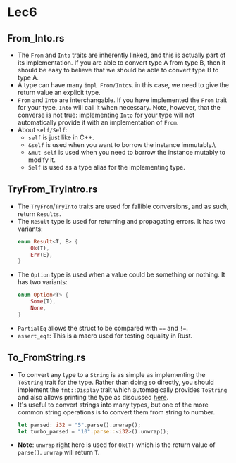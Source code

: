 # Lec6
## From_Into.rs
- The `From` and `Into` traits are inherently linked, and this is actually part of its implementation. If you are able to convert type A from type B, then it should be easy to believe that we should be able to convert type B to type A.
- A type can have many `impl From/Into`s. in this case, we need to give the return value an explicit type. 
- `From` and `Into` are interchangable. If you have implemented the `From` trait for your type, `Into` will call it when necessary. Note, however, that the converse is not true: implementing `Into` for your type will not automatically provide it with an implementation of `From`.
- About `self/Self`:
    + `self` is just like in C++.
    + `&self` is used when you want to borrow the instance immutably.\
    + `&mut self` is used when you need to borrow the instance mutably to modify it.
    + `Self`  is used as a type alias for the implementing type.

## TryFrom_TryIntro.rs
- The `TryFrom`/`TryInto` traits are used for fallible conversions, and as such, return `Results`.
- The `Result` type is used for returning and propagating errors. It has two variants: 
    ```rust
    enum Result<T, E> {
        Ok(T),
        Err(E),
    }
    ```
- The `Option` type is used when a value could be something or nothing. It has two variants:
    ```rust
    enum Option<T> {
        Some(T),
        None,
    }
    ```
- `PartialEq` allows the struct to be compared with `==` and `!=`.
- `assert_eq!`: This is a macro used for testing equality in Rust.

## To_FromString.rs
- To convert any type to a `String` is as simple as implementing the `ToString` trait for the type. Rather than doing so directly, you should implement the `fmt::Display` trait which automagically provides `ToString` and also allows printing the type as discussed [here](../Lec1/README.md).
- It's useful to convert strings into many types, but one of the more common string operations is to convert them from string to number. 
    ```rust
    let parsed: i32 = "5".parse().unwrap();
    let turbo_parsed = "10".parse::<i32>().unwrap();
    ```
- **Note**: `unwrap` right here is used for `Ok(T)` which is the return value of `parse()`. `unwrap` will return `T`.